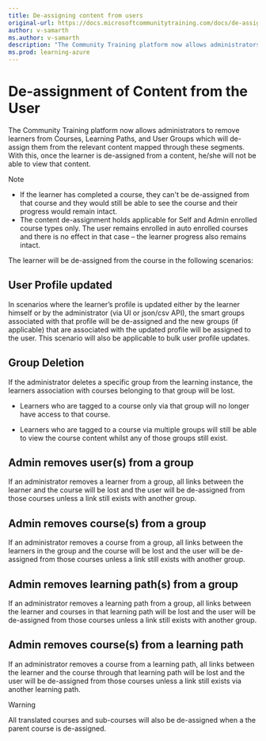```yaml
---
title: De-assigning content from users
original-url: https://docs.microsoftcommunitytraining.com/docs/de-assigning-content-from-user
author: v-samarth
ms.author: v-samarth
description: "The Community Training platform now allows administrators to remove learners from Courses, Learning Paths, User Groups which will de-assign them from the relevant content mapped through these segments."
ms.prod: learning-azure
---
```


# De-assignment of Content from the User

The Community Training platform now allows administrators to remove learners from Courses, Learning Paths, and User Groups which will de-assign them from the relevant content mapped through these segments. With this, once the learner is de-assigned from a content, he/she will not be able to view that content.

> [!NOTE]
>
>* If the learner has completed a course, they can't be de-assigned from that course and they would still be able to see the course and their progress would remain intact.
>* The content de-assignment holds applicable for Self and Admin enrolled course types only. The user remains enrolled in auto enrolled courses and there is no effect in that case – the learner progress also remains intact.

The learner will be de-assigned from the course in the following scenarios:

## User Profile updated

In scenarios where the learner’s profile is updated either by the learner himself or by the administrator (via UI or json/csv API), the smart groups associated with that profile will be de-assigned and the new groups (if applicable) that are associated with the updated profile will be assigned to the user. This scenario will also be applicable to bulk user profile updates.

## Group Deletion

If the administrator deletes a specific group from the learning instance, the learners association with courses belonging to that group will be lost.

* Learners who are tagged to a course only via that group will no longer have access to that course.

* Learners who are tagged to a course via multiple groups will still be able to view the course content whilst any of those groups still exist.

## Admin removes user(s) from a group

If an administrator removes a learner from a group, all links between the learner and the course will be lost and the user will be de-assigned from those courses unless a link still exists with another group.

## Admin removes course(s) from a group

If an administrator removes a course from a group, all links between the learners in the group and the course will be lost and the user will be de-assigned from those courses unless a link still exists with another group.

## Admin removes learning path(s) from a group

If an administrator removes a learning path from a group, all links between the learner and courses in that learning path will be lost and the user will be de-assigned from those courses unless a link still exists with another group.

## Admin removes course(s) from a learning path

If an administrator removes a course from a learning path, all links between the learner and the course through that learning path will be lost and the user will be de-assigned from those courses unless a link still exists via another learning path.

> [!WARNING]
> All translated courses and sub-courses will also be de-assigned when a the parent course is de-assigned.
